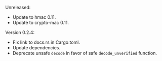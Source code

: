 Unreleased:
  * Update to hmac 0.11.
  * Update to crypto-mac 0.11.

Version 0.2.4:
  * Fix link to docs.rs in Cargo.toml.
  * Update dependencies.
  * Deprecate unsafe `decode` in favor of safe `decode_unverified` function.
